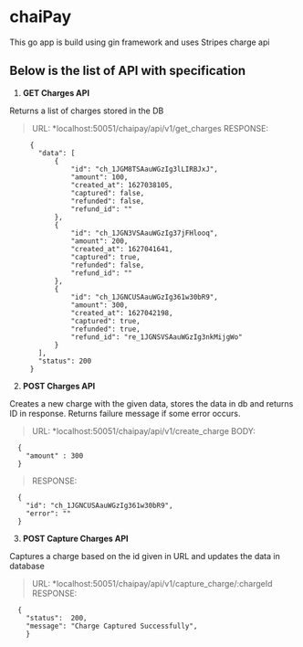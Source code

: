 # chaiPay

This go app is build using gin framework and uses Stripes charge api


## Below is the list of API with specification

1. **GET Charges API**

  Returns a list of charges stored in the DB

   >URL: *localhost:50051/chaipay/api/v1/get_charges
   >RESPONSE:
   ```
        {
          "data": [
              {
                  "id": "ch_1JGM8TSAauWGzIg3lLIRBJxJ",
                  "amount": 100,
                  "created_at": 1627038105,
                  "captured": false,
                  "refunded": false,
                  "refund_id": ""
              },
              {
                  "id": "ch_1JGN3VSAauWGzIg37jFHlooq",
                  "amount": 200,
                  "created_at": 1627041641,
                  "captured": true,
                  "refunded": false,
                  "refund_id": ""
              },
              {
                  "id": "ch_1JGNCUSAauWGzIg361w30bR9",
                  "amount": 300,
                  "created_at": 1627042198,
                  "captured": true,
                  "refunded": true,
                  "refund_id": "re_1JGNSVSAauWGzIg3nkMijgWo"
              }
          ],
          "status": 200
        }
  ```

2. **POST Charges API**
    
  Creates a new charge with the given data, stores the data in db and returns ID in response.
  Returns failure message if some error occurs.
  
  >URL: *localhost:50051/chaipay/api/v1/create_charge
  >BODY:

  ```
    {
      "amount" : 300
    }
  ```
  >RESPONSE:
  ```
    {
      "id": "ch_1JGNCUSAauWGzIg361w30bR9",
      "error": ""
    }
  ```

3. **POST Capture Charges API**

  Captures a charge based on the id given in URL and updates the data in database
  
  > URL: *localhost:50051/chaipay/api/v1/capture_charge/:chargeId
  >RESPONSE:
  ```
    {
      "status":  200,
      "message": "Charge Captured Successfully",
	  }
  ```
